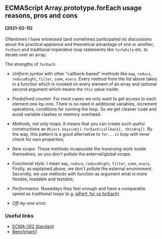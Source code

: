 ## ECMAScript Array.prototype.forEach usage reasons, pros and cons

#### [2021-02-15]

Oftentimes I have witnessed (and sometimes participated in) discussions about the practical appliance and theoretical advantage of one or another,
`forEach` and traditional imperative loop statements like `for`/`while` etc. to iterate over an array.

The strengths of `forEach`:

- *Uniform syntax* with other "callback-based" methods like `map`, `reduce`, `reduceRight`, `filter`, `some`, `every`. Every method from the list above takes in a function
which is invoked on every element of an array and optional second argument which means the `this` value inside.

- *Predefined counter*. For most cases we only want to get access to each element one-by-one. There is no need in additional variables, increment operations, conditions for running the loop.
So we get cleaner code and avoid variable clashes or memory overhead.

- *Methods, not only loops*. It means that you can create such useful constructions as `Object.keys(obj).forEach(callback[, thisArg])`. By the way, this pattern is a good alternative to `for...in` loop with inner check for own properties;
- *New scope*. These methods incapsulate the traversing work inside themselves, so you don't pollute the external/global scope;
- *Functional style*. I mean `map`, `reduce`, `reduceRight`, `filter`, `some`, `every`. Firstly, as explained above, we don't pollute the external environment. Secondly, we use methods with function as argument what is more flexible, readable and testable;
- *Performance*. Nowadays they fast enough and have a comparable speed as traditional loops (e.g. [jsPerf: for vs forEach](https://jsperf.com/for-vs-foreach/37)).
- *Off-by-one error*.


### Useful links

- [ECMA-262 Standard](https://tc39.es/ecma262/#sec-array.prototype.foreach)
- [Benchmark1](https://jsbench.me/7ejagsewtr)
